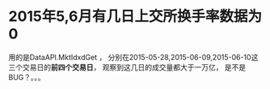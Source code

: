# 2015年5,6月有几日上交所换手率数据为0

用的是DataAPI.MktIdxdGet ， 分别在2015-05-28,2015-06-09,2015-06-10这三个交易日的**前四个交易日**， 观察到这几日的成交量都大于一万亿， 是不是BUG？。。。